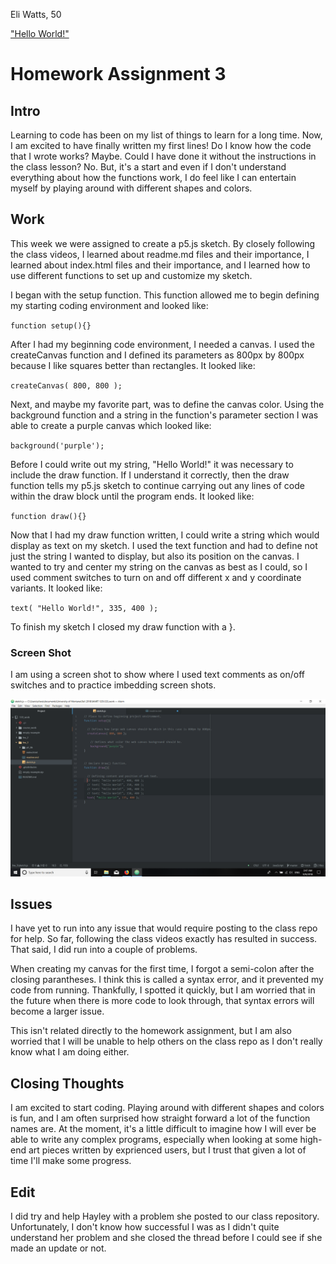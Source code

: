 Eli Watts, 50

["Hello World!"](https://wattse13.github.io/120_work/hw_3/)

# Homework Assignment 3

## Intro

Learning to code has been on my list of things to learn for a long time. Now, I am excited to have finally written my first lines! Do I know how the code that I wrote works? Maybe. Could I have done it without the instructions in the class lesson? No. But, it's a start and even if I don't understand everything about how the functions work, I do feel like I can entertain myself by playing around with different shapes and colors.

## Work

This week we were assigned to create a p5.js sketch. By closely following the class videos, I learned about readme.md files and their importance, I learned about index.html files and their importance, and I learned how to use different functions to set up and customize my sketch.

I began with the setup function. This function allowed me to begin defining my starting coding environment and looked like:

`function setup(){}`

After I had my beginning code environment, I needed a canvas. I used the createCanvas function and I defined its parameters as 800px by 800px because I like squares better than rectangles. It looked like:

`createCanvas( 800, 800 );`

Next, and maybe my favorite part, was to define the canvas color. Using the background function and a string in the function's parameter section I was able to create a purple canvas which looked like:

`background('purple');`

Before I could write out my string, "Hello World!" it was necessary to include the draw function. If I understand it correctly, then the draw function tells my p5.js sketch to continue carrying out any lines of code within the draw block until the program ends. It looked like:

`function draw(){}`

Now that I had my draw function written, I could write a string which would display as text on my sketch. I used the text function and had to define not just the string I wanted to display, but also its position on the canvas. I wanted to try and center my string on the canvas as best as I could, so I used comment switches to turn on and off different x and y coordinate variants. It looked like:

`text( "Hello World!", 335, 400 );`

To finish my sketch I closed my draw function with a }.

### Screen Shot

I am using a screen shot to show where I used text comments as on/off switches and to practice imbedding screen shots.

![screenshot](/hw_3/hw3-screenshot.png)

## Issues

I have yet to run into any issue that would require posting to the class repo for help. So far, following the class videos exactly has resulted in success. That said, I did run into a couple of problems.

When creating my canvas for the first time, I forgot a semi-colon after the closing parantheses. I think this is called a syntax error, and it prevented my code from running. Thankfully, I spotted it quickly, but I am worried that in the future when there is more code to look through, that syntax errors will become a larger issue.

This isn't related directly to the homework assignment, but I am also worried that I will be unable to help others on the class repo as I don't really know what I am doing either.

## Closing Thoughts

I am excited to start coding. Playing around with different shapes and colors is fun, and I am often surprised how straight forward a lot of the function names are. At the moment, it's a little difficult to imagine how I will ever be able to write any complex programs, especially when looking at some high-end art pieces written by exprienced users, but I trust that given a lot of time I'll make some progress.

## Edit

I did try and help Hayley with a problem she posted to our class repository. Unfortunately, I don't know how successful I was as I didn't quite understand her problem and she closed the thread before I could see if she made an update or not.
